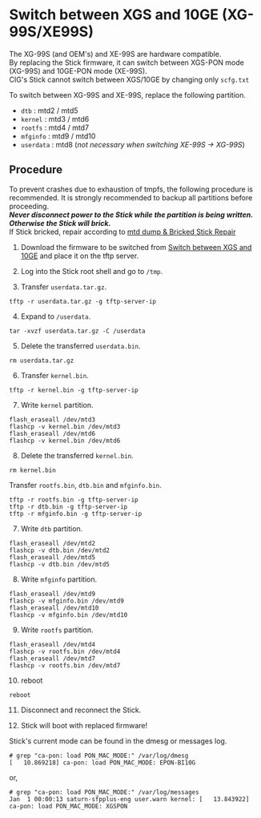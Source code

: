# Switch between XGS and 10GE (XG-99S/XE99S)

The XG-99S (and OEM's) and XE-99S are hardware compatible.<br>
By replacing the Stick firmware,
it can switch between XGS-PON mode (XG-99S) and 10GE-PON mode (XE-99S).<br>
CIG's Stick cannot switch between XGS/10GE by changing only `scfg.txt`<br>

To switch between XG-99S and XE-99S, replace the following partition.
- `dtb` : mtd2 / mtd5
- `kernel` : mtd3 / mtd6
- `rootfs` : mtd4 / mtd7
- `mfginfo` : mtd9 / mtd10
- `userdata` : mtd8 (*not necessary when switching XE-99S -> XG-99S*)

## Procedure
To prevent crashes due to exhaustion of tmpfs, the following procedure is recommended. 
It is strongly recommended to backup all partitions before proceeding.<br>
***Never disconnect power to the Stick while the partition is being written. Otherwise the Stick will brick.***<br>
If Stick bricked, repair according to [mtd dump & Bricked Stick Repair](/mtd#bricked-stick-repair) <br>

1. Download the firmware to be switched from [Switch between XGS and 10GE](/XG-XE_Switch) and place it on the tftp server.

2. Log into the Stick root shell and go to `/tmp`.

3. Transfer `userdata.tar.gz`.
```
tftp -r userdata.tar.gz -g tftp-server-ip
```

4. Expand to `/userdata`.
```
tar -xvzf userdata.tar.gz -C /userdata
```

5. Delete the transferred `userdata.bin`.
```
rm userdata.tar.gz
```

6. Transfer `kernel.bin`.
```
tftp -r kernel.bin -g tftp-server-ip
```

7. Write `kernel` partition.
```
flash_eraseall /dev/mtd3
flashcp -v kernel.bin /dev/mtd3
flash_eraseall /dev/mtd6
flashcp -v kernel.bin /dev/mtd6
```

8.  Delete the transferred `kernel.bin`.
```
rm kernel.bin
```

 Transfer `rootfs.bin`, `dtb.bin` and `mfginfo.bin`.
```
tftp -r rootfs.bin -g tftp-server-ip
tftp -r dtb.bin -g tftp-server-ip
tftp -r mfginfo.bin -g tftp-server-ip
```

7. Write `dtb` partition.
```
flash_eraseall /dev/mtd2
flashcp -v dtb.bin /dev/mtd2
flash_eraseall /dev/mtd5
flashcp -v dtb.bin /dev/mtd5
```

8. Write `mfginfo` partition.
```
flash_eraseall /dev/mtd9
flashcp -v mfginfo.bin /dev/mtd9
flash_eraseall /dev/mtd10
flashcp -v mfginfo.bin /dev/mtd10
```

9. Write `rootfs` partition.
```
flash_eraseall /dev/mtd4
flashcp -v rootfs.bin /dev/mtd4
flash_eraseall /dev/mtd7
flashcp -v rootfs.bin /dev/mtd7
```

10. reboot
```
reboot
```

11. Disconnect and reconnect the Stick.

12. Stick will boot with replaced firmware!

Stick's current mode can be found in the dmesg or messages log.
```
# grep "ca-pon: load PON_MAC_MODE:" /var/log/dmesg
[   10.869218] ca-pon: load PON_MAC_MODE: EPON-BI10G
```
or,
```
# grep "ca-pon: load PON_MAC_MODE:" /var/log/messages
Jan  1 00:00:13 saturn-sfpplus-eng user.warn kernel: [   13.843922] ca-pon: load PON_MAC_MODE: XGSPON
```
